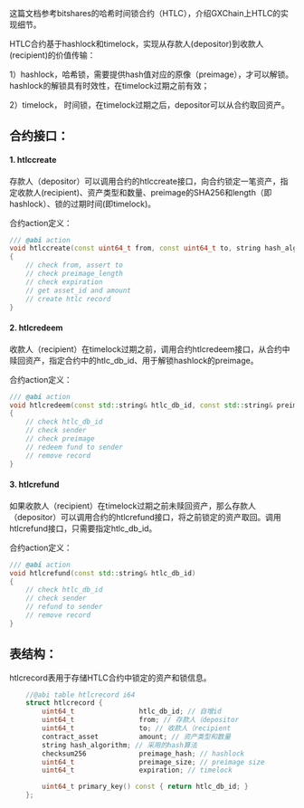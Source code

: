 这篇文档参考bitshares的哈希时间锁合约（HTLC），介绍GXChain上HTLC的实现细节。

HTLC合约基于hashlock和timelock，实现从存款人(depositor)到收款人(recipient)的价值传输：

1）hashlock，哈希锁，需要提供hash值对应的原像（preimage），才可以解锁。hashlock的解锁具有时效性，在timelock过期之前有效；

2）timelock， 时间锁，在timelock过期之后，depositor可以从合约取回资产。

## 合约接口：

#### 1. htlccreate

存款人（depositor）可以调用合约的htlccreate接口，向合约锁定一笔资产，指定收款人(recipient)、资产类型和数量、preimage的SHA256和length（即hashlock）、锁的过期时间(即timelock)。

合约action定义：

```c++
/// @abi action
void htlccreate(const uint64_t from, const uint64_t to, string hash_algorithm, const string preimage_hash, uint64_t preimage_size, uint64_t expiration);
{
    // check from, assert to
    // check preimage_length
    // check expiration
    // get asset_id and amount
    // create htlc record
}
```

#### 2. htlcredeem

收款人（recipient）在timelock过期之前，调用合约htlcredeem接口，从合约中赎回资产，指定合约中的htlc_db_id、用于解锁hashlock的preimage。

合约action定义：
```c++
/// @abi action
void htlcredeem(const std::string& htlc_db_id, const std::string& preimage)
{
    // check htlc_db_id
    // check sender
    // check preimage
    // redeem fund to sender
    // remove record
}
```

#### 3. htlcrefund

如果收款人（recipient）在timelock过期之前未赎回资产，那么存款人（depositor）可以调用合约的htlcrefund接口，将之前锁定的资产取回。调用htlcrefund接口，只需要指定htlc_db_id。

合约action定义：
```c++
/// @abi action
void htlcrefund(const std::string& htlc_db_id)
{
    // check htlc_db_id
    // check sender
    // refund to sender
    // remove record
}
```

## 表结构：
htlcrecord表用于存储HTLC合约中锁定的资产和锁信息。

```c++
    //@abi table htlcrecord i64
    struct htlcrecord {
        uint64_t                htlc_db_id; // 自增id
        uint64_t                from; // 存款人（depositor
        uint64_t                to; // 收款人（recipient
        contract_asset          amount; // 资产类型和数量
        string hash_algorithm; // 采用的hash算法
        checksum256             preimage_hash; // hashlock
        uint64_t                preimage_size; // preimage size
        uint64_t                expiration; // timelock

        uint64_t primary_key() const { return htlc_db_id; }
    };

```
